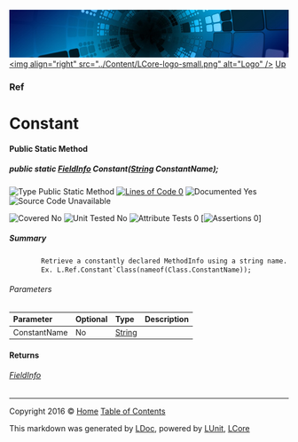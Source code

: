 ![](../Content/LCore-banner-small.png "")
[&lt;img align=&quot;right&quot; src=&quot;../Content/LCore-logo-small.png&quot; alt=&quot;Logo&quot; /&gt;](../../README.md)
[Up](Ref.md)

### Ref

# Constant

#### Public Static Method

##### public static <a href="https://msdn.microsoft.com/en-us/library/system.reflection.fieldinfo.aspx" alt="">FieldInfo</a> Constant(<a href="https://msdn.microsoft.com/en-us/library/system.string.aspx" alt="">String</a> ConstantName);

![Type Public Static Method](http://b.repl.ca/v1/Type-Public%20Static%20Method-Blue.png "") [![Lines of Code 0](http://b.repl.ca/v1/Lines%20of%20Code-0-red.png "")](#L)    ![Documented Yes](http://b.repl.ca/v1/Documented-Yes-brightgreen.png "") ![Source Code Unavailable](http://b.repl.ca/v1/Source%20Code-Unavailable-red.png "")

![Covered No](http://b.repl.ca/v1/Covered-No-red.png "") ![Unit Tested No](http://b.repl.ca/v1/Unit%20Tested-No-lightgrey.png "") ![Attribute Tests 0](http://b.repl.ca/v1/Attribute%20Tests-0-lightgrey.png "") [![Assertions 0](http://b.repl.ca/v1/Assertions-0-lightgrey.png "")]

##### Summary

            Retrieve a constantly declared MethodInfo using a string name.
            Ex. L.Ref.Constant`Class(nameof(Class.ConstantName));
            

###### Parameters

Parameter | Optional | Type | Description
:---  | :---  | :---  | :--- 
ConstantName | No | [String](https://msdn.microsoft.com/en-us/library/system.string.aspx) | 


#### Returns

###### [FieldInfo](https://msdn.microsoft.com/en-us/library/system.reflection.fieldinfo.aspx)



---

Copyright 2016 &copy; [Home](../../README.md) [Table of Contents](../../TableOfContents.md)

This markdown was generated by [LDoc](https://github.com/CodeSingularity/LDoc), powered by [LUnit](https://github.com/CodeSingularity/LUnit), [LCore](https://github.com/CodeSingularity/LCore)
